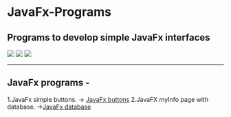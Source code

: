 # JavaFx-Programs
Programs to develop simple JavaFx  interfaces 
---
<p>
<img src="https://img.shields.io/badge/Java-ED8B00?style=for-the-badge&logo=java&logoColor=white">
<img src="https://img.shields.io/badge/IntelliJIDEA-000000.svg?style=for-the-badge&logo=intellij-idea&logoColor=white">
<img src="https://img.shields.io/badge/Oracle-F80000?style=for-the-badge&logo=oracle&logoColor=black">
</p>

---
## JavaFx programs - 
1.JavaFx simple buttons. -> [JavaFx buttons](https://github.com/ishanjogalekar/JavaFx-Programs/blob/main/javafx_buttons.java)
2.JavaFX myInfo page with database. ->[JavaFx database](https://github.com/ishanjogalekar/JavaFx-Programs/blob/main/javafx_mypgae.java)

